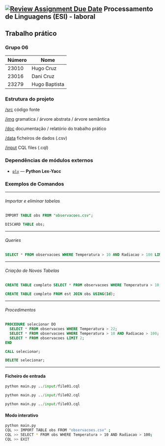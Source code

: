 [![Review Assignment Due Date](https://classroom.github.com/assets/deadline-readme-button-22041afd0340ce965d47ae6ef1cefeee28c7c493a6346c4f15d667ab976d596c.svg)](https://classroom.github.com/a/uCocwY5e)
Processamento de Linguagens (ESI) - laboral
-----

## Trabalho prático 

### Grupo  06     

| Número | Nome          |
|--------|---------------|
| 23010  | Hugo Cruz     |
| 23016  | Dani Cruz     |
| 23279  | Hugo Baptista |

### Estrutura do projeto

  [/src](./src) código fonte

  [/img](./img) gramatica / árvore abstrata / árvore semântica
  
  [/doc](./src)   documentação / relatório do trabalho prático

  [/data](./data) ficheiros de dados (.csv)

  [/input](./input)  CQL files (.cql)

### Dependências de módulos externos 

- [`ply`](https://pypi.org/project/ply/) — **Python Lex-Yacc**


### Exemplos de Comandos 
---
###### Importar e eliminar tabelas

```sql
IMPORT TABLE obs FROM "observacoes.csv";
```

```sql
DISCARD TABLE obs;
```
---
###### Queries

```sql
SELECT * FROM observacoes WHERE Temperatura > 10 AND Radiacao > 100 LIMIT 1;
```
---
###### Criação de Novas Tabelas

```sql
CREATE TABLE completo SELECT * FROM observacoes WHERE Temperatura > 10;
```

```sql
CREATE TABLE completo FROM est JOIN obs USING(Id);
```
---
###### Procedimentos
```sql
PROCEDURE selecionar DO
  SELECT * FROM observacoes WHERE Temperatura > 22;
  SELECT * FROM observacoes WHERE Temperatura > 10 AND Radiacao > 100;
  SELECT * FROM observacoes LIMIT 2;
END
```

```sql
CALL selecionar;
```

```sql
DELETE selecionar;
```
---
#### Ficheiro de entrada

```PYTHON
python main.py ../input/file01.cql 
```

```PYTHON
python main.py ../input/file02.cql 
```

```PYTHON
python main.py ../input/file03.cql 
```

#### Modo interativo 

```bash
python main.py 
CQL >> IMPORT TABLE obs FROM "observacoes.csv" ;  
CQL >> SELECT * FROM obs WHERE Temperatura > 10 AND Radiacao > 100;
CQL >> EXIT
```







